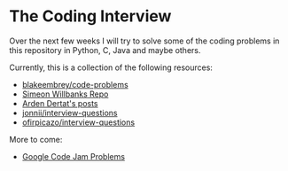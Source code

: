 # The Coding Interview

Over the next few weeks I will try to solve some of the coding problems in this
repository in Python, C, Java and maybe others.


Currently, this is a collection of the following resources:

  * [blakeembrey/code-problems](https://github.com/blakeembrey/code-problems)
  * [Simeon Willbanks Repo](https://github.com/simeonwillbanks/google-interview-questions/tree/master/questions)
  * [Arden Dertat's posts](http://www.ardendertat.com/2012/01/09/programming-interview-questions/)
  * [jonnii/interview-questions](https://github.com/jonnii/interview-questions)
  * [ofirpicazo/interview-questions](https://github.com/ofirpicazo/interview-questions/tree/master/python)

More to come:

  * [Google Code Jam Problems](https://code.google.com/codejam/)
